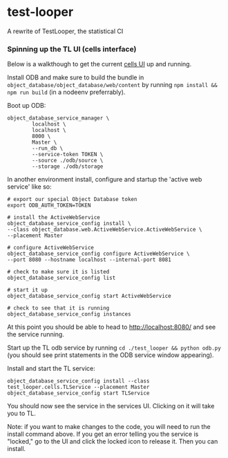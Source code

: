 # test-looper
A rewrite of TestLooper, the statistical CI


### Spinning up the TL UI (cells interface) ###

Below is a walkthough to get the current [cells UI](./test_looper/cells.py) up and running.

Install ODB and make sure to build the bundle in `object_database/object_database/web/content` by running `npm install && npm run build` (in a nodeenv preferrably). 

Boot up ODB:
```
object_database_service_manager \
        localhost \
        localhost \
        8000 \
        Master \
        --run_db \
        --service-token TOKEN \
        --source ./odb/source \
        --storage ./odb/storage
```

In another environment install, configure and startup the 'active web service' like so:
```
# export our special Object Database token
export ODB_AUTH_TOKEN=TOKEN

# install the ActiveWebService
object_database_service_config install \
--class object_database.web.ActiveWebService.ActiveWebService \
--placement Master

# configure ActiveWebService
object_database_service_config configure ActiveWebService \
--port 8080 --hostname localhost --internal-port 8081

# check to make sure it is listed
object_database_service_config list

# start it up
object_database_service_config start ActiveWebService

# check to see that it is running
object_database_service_config instances
```

At this point you should be able to head to [http://localhost:8080/](http://localhost:8080/) and see the service running. 

Start up the TL odb service by running `cd ./test_looper && python odb.py` (you should see print statements in the ODB service window appearing). 

Install and start the TL service:

``` 
object_database_service_config install --class test_looper.cells.TLService --placement Master
object_database_service_config start TLService
```

You should now see the service in the services UI. Clicking on it will take you to TL. 

Note: if you want to make changes to the code, you will need to run the install command above. If you get an error telling you the service is "locked," go to the UI and click the locked icon to release it. Then you can install. 
